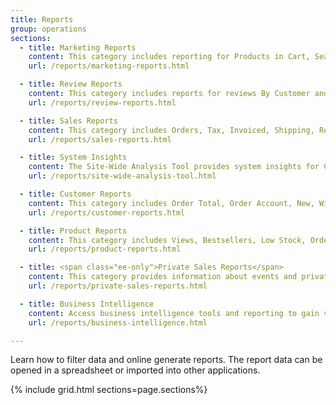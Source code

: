 ```yaml
---
title: Reports
group: operations
sections:
  - title: Marketing Reports
    content: This category includes reporting for Products in Cart, Search Terms, Abandoned Carts, and Newsletter Problem Reports.
    url: /reports/marketing-reports.html

  - title: Review Reports
    content: This category includes reports for reviews By Customer and By Product.
    url: /reports/review-reports.html

  - title: Sales Reports
    content: This category includes Orders, Tax, Invoiced, Shipping, Refunds, Coupons, and settlement reports for PayPal and Braintree.
    url: /reports/sales-reports.html

  - title: System Insights
    content: The Site-Wide Analysis Tool provides system insights for Cloud installations of Adobe Commerce with 24/7 real-time performance monitoring, reports, and recommendations.
    url: /reports/site-wide-analysis-tool.html

  - title: Customer Reports
    content: This category includes Order Total, Order Account, New, Wish Lists, and Segments.
    url: /reports/customer-reports.html

  - title: Product Reports
    content: This category includes Views, Bestsellers, Low Stock, Ordered, and Downloads.
    url: /reports/product-reports.html

  - title: <span class="ee-only">Private Sales Reports</span>
    content: This category provides information about events and private sales.
    url: /reports/private-sales-reports.html

  - title: Business Intelligence
    content: Access business intelligence tools and reporting to gain valuable insights.
    url: /reports/business-intelligence.html

---
```


Learn how to filter data and online generate reports. The report data can be opened in a spreadsheet or imported into other applications.

{% include grid.html sections=page.sections%}
